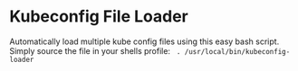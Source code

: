 # Kubeconfig File Loader
Automatically load multiple kube config files using this easy bash script.
Simply source the file in your shells profile:
` . /usr/local/bin/kubeconfig-loader`
